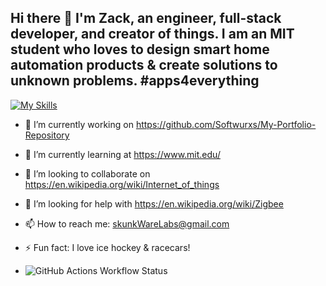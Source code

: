 ## Hi there 👋 I'm Zack, an engineer, full-stack developer, and creator of things. I am an MIT student who loves to design smart home automation products & create solutions to unknown problems. #apps4everything

[![My Skills](https://skillicons.dev/icons?i=js,html,css,mongodb,react,express,nodejs,py,angular,gcp,postgres,redux,aws,docker,tensorflow)](https://skillicons.dev)

- 🔭 I’m currently working on https://github.com/Softwurxs/My-Portfolio-Repository
- 🌱 I’m currently learning at https://www.mit.edu/
- 👯 I’m looking to collaborate on https://en.wikipedia.org/wiki/Internet_of_things
- 🤔 I’m looking for help with https://en.wikipedia.org/wiki/Zigbee
- 📫 How to reach me: skunkWareLabs@gmail.com
- ⚡ Fun fact: I love ice hockey & racecars!

- ![GitHub Actions Workflow Status](https://img.shields.io/github/actions/workflow/status/softwurx/:repo/.gitattributes)
